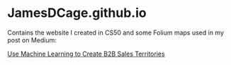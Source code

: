 # JamesDCage.github.io

Contains the website I created in CS50 and some Folium maps used in my post on Medium:

[Use Machine Learning to Create B2B Sales Territories](https://medium.com/@jamescage/use-machine-learning-to-create-b2b-sales-territories-eb4e36f0bf18)
